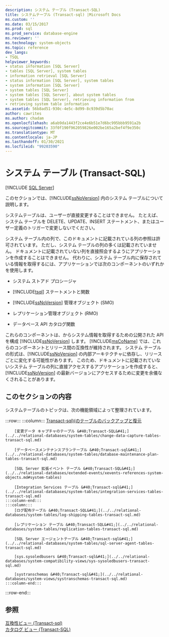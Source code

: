 ```yaml
---
description: システム テーブル (Transact-SQL)
title: システムテーブル (Transact-sql) |Microsoft Docs
ms.custom: ''
ms.date: 03/15/2017
ms.prod: sql
ms.prod_service: database-engine
ms.reviewer: ''
ms.technology: system-objects
ms.topic: reference
dev_langs:
- TSQL
helpviewer_keywords:
- status information [SQL Server]
- tables [SQL Server], system tables
- information retrieval [SQL Server]
- status information [SQL Server], system tables
- system information [SQL Server]
- system tables [SQL Server]
- system tables [SQL Server], about system tables
- system tables [SQL Server], retrieving information from
- retrieving system table information
ms.assetid: 56b8ad51-930c-4e5c-8d99-8c939d5b70ac
author: cawrites
ms.author: chadam
ms.openlocfilehash: a6ab9da1443f2ce4e6b51e7d6bc995bbb9591a2b
ms.sourcegitcommit: 33f0f190f962059826e002be165a2bef4f9e350c
ms.translationtype: MT
ms.contentlocale: ja-JP
ms.lasthandoff: 01/30/2021
ms.locfileid: "99203590"
---
```

# <a name="system-tables-transact-sql"></a>システム テーブル (Transact-SQL)
[!INCLUDE [SQL Server](../../includes/applies-to-version/sqlserver.md)]

  このセクションでは、[!INCLUDE[ssNoVersion](../../includes/ssnoversion-md.md)] 内のシステム テーブルについて説明します。  
  
 システムテーブルは、ユーザーが直接変更することはできません。 たとえば、システム テーブルを DELETE、UPDATE、INSERT ステートメント、またはユーザー定義のトリガーで変更しないでください。  
  
 システム テーブル内の列で、このドキュメントに記載されている列の参照は許可されています。 ただし、システム テーブルの列の多くは記載されていません。 ドキュメントに記載されていない列を直接照会するようにアプリケーションを作成することはできません。 代わりに、システム テーブル内に保存されている情報を取得するには、アプリケーションでは次のコンポーネントのいずれかを使用します。  
  
-   システム ストアド プロシージャ  
  
-   [!INCLUDE[tsql](../../includes/tsql-md.md)] ステートメントと関数  
  
-   [!INCLUDE[ssNoVersion](../../includes/ssnoversion-md.md)] 管理オブジェクト (SMO)  
  
-   レプリケーション管理オブジェクト (RMO)  
  
-   データベース API カタログ関数  
  
 これらのコンポーネントは、からシステム情報を取得するための公開された API を構成 [!INCLUDE[ssNoVersion](../../includes/ssnoversion-md.md)] します。 [!INCLUDE[msCoName](../../includes/msconame-md.md)] では、これらのコンポーネントとリリース間の互換性が維持されます。 システム テーブルの形式は、[!INCLUDE[ssNoVersion](../../includes/ssnoversion-md.md)] の内部アーキテクチャに依存し、リリースごとに変化する可能性があります。 このため、ドキュメントに記載されていないシステム テーブルの列に直接アクセスするアプリケーションを作成すると、[!INCLUDE[ssNoVersion](../../includes/ssnoversion-md.md)] の最新バージョンにアクセスするために変更を余儀なくされることがあります。  
  
## <a name="in-this-section"></a>このセクションの内容  
 システムテーブルのトピックは、次の機能領域によって整理されています。  

:::row:::
    :::column:::
        [Transact-sql&#41;&#40;のテーブルのバックアップと復元 ](../../relational-databases/system-tables/backup-and-restore-tables-transact-sql.md)

        [変更データ キャプチャのテーブル &#40;Transact-SQL&#41;](../../relational-databases/system-tables/change-data-capture-tables-transact-sql.md)

        [データベースメンテナンスプランテーブル &#40;Transact-sql&#41;](../../relational-databases/system-tables/database-maintenance-plan-tables-transact-sql.md)

        [SQL Server 拡張イベント テーブル &#40;Transact-SQL&#41;](../../relational-databases/extended-events/xevents-references-system-objects.md#system-tables)

        [Integration Services テーブル &#40;Transact-sql&#41;](../../relational-databases/system-tables/integration-services-tables-transact-sql.md)
    :::column-end:::
    :::column:::
        [ログ配布テーブル &#40;Transact-SQL&#41;](../../relational-databases/system-tables/log-shipping-tables-transact-sql.md)

        [レプリケーション テーブル &#40;Transact-SQL&#41;](../../relational-databases/system-tables/replication-tables-transact-sql.md)

        [SQL Server エージェントテーブル &#40;Transact-sql&#41;](../../relational-databases/system-tables/sql-server-agent-tables-transact-sql.md)

        [sys.sysoledbusers &#40;Transact-sql&#41;](../../relational-databases/system-compatibility-views/sys-sysoledbusers-transact-sql.md)

        [systranschemas &#40;Transact-sql&#41;](../../relational-databases/system-views/systranschemas-transact-sql.md)
    :::column-end:::
:::row-end:::

## <a name="see-also"></a>参照  
 [互換性ビュー &#40;Transact-sql&#41;](~/relational-databases/system-compatibility-views/system-compatibility-views-transact-sql.md)   
 [カタログ ビュー &#40;Transact-SQL&#41;](../../relational-databases/system-catalog-views/catalog-views-transact-sql.md)  
  
  
